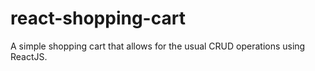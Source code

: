 # react-shopping-cart
A simple shopping cart that allows for the usual CRUD operations using ReactJS.
